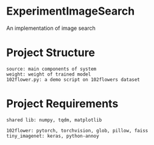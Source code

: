 # ExperimentImageSearch
An implementation of image search
# Project Structure
    source: main components of system
    weight: weight of trained model
    102flower.py: a demo script on 102flowers dataset

# Project Requirements
    shared lib: numpy, tqdm, matplotlib

    102flower: pytorch, torchvision, glob, pillow, faiss
    tiny_imagenet: keras, python-annoy
    
